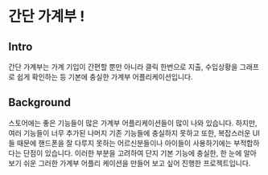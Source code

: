 
간단 가계부 ! 
===================

Intro
-------------
간단 가계부는 가계 기입이 간편할 뿐만 아니라 클릭 한번으로 지출, 수입상황을 그래프로 쉽게 확인하는 등 기본에 충실한 가계부 어플리케이션입니다.

Background
-------------
스토어에는 좋은 기능들이 많은 가계부 어플리케이션들이 많이 나와 있습니다. 하지만, 여러 기능들이 너무 추가된 나머지 기존 기능들에 충실하지 못하고 또한, 복잡스러운 UI들 때문에 핸드폰을 잘 다루지 못하는 어르신분들이나 아이들이 사용하기에는 부적합하다는 단점이 있습니다. 이러한 부분을 고려하여 단지 기본 기능에 충실한, 한 눈에 알아보기 쉬운 그러한 가계부 어플리 케이션을 만들어 보고 싶어 진행한 프로젝트입니다.
